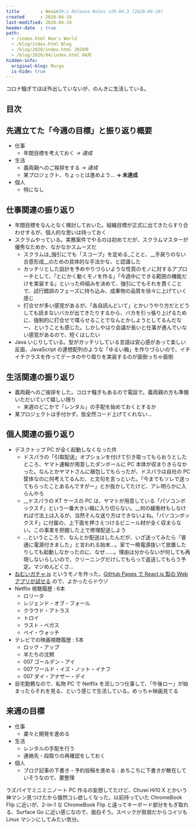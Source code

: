```yaml
---
title        : Neo&#39;s Release Notes v29.04.3 (2020-04-19)
created      : 2020-04-19
last-modified: 2020-04-19
header-date  : true
path:
  - /index.html Neo's World
  - /blog/index.html Blog
  - /blog/2020/index.html 2020年
  - /blog/2020/04/index.html 04月
hidden-info:
  original-blog: Murga
  is-hide: true
---
```


コロナ騒ぎでほぼ外出していないが、のんきに生活している。

## 目次

## 先週立てた「今週の目標」と振り返り概要

- 仕事
  - 年間目標を考えておく _→ 達成_
- 生活
  - 義両親へのご挨拶をする _→ 達成_
  - 某プロジェクト、ちょっとは進めよう… __→ 未達成__
- 個人
  - 特になし

## 仕事関連の振り返り

- 年間目標をなんとなく検討しておいた。組織目標が正式に出てきたらすり合わせするが、個人的な思いは持っておく
- スクラムやっている。実務案件でやるのは初めてだが、スクラムマスターが優秀なためか、なかなかスムーズだ
  - スクラムは_強引にでも「スコープ」を定める_ことと、__手戻りのない合意形成__のための具体的な手法かな、と認識した
  - カッチリとした設計を予めやりづらいような性質のモノに対するアプローチとして、「とにかく動くモノを作る」「今週中にできる範囲の機能だけを実装する」といった枠組みを決めて、強引にでもそれを貫くことで、試行錯誤のフェーズに持ち込み、成果物の品質を徐々に上げていく感じ
  - 打合せが多い感覚があるが、「各自読んどいて」とかいうやり方だとどうしても読まないバカが出てきたりするから、バカを引っ張り上げるために、強制的に打合せで喋らせることでなんとかしようとしてるんだなー、ということも感じた。しかしやはり会議が長いと仕事が進んでいない感覚があるので、短くはしたい
- Java いじりしている。型がガッチリしている言語は安心感があって楽しい反面、JavaScript の連想配列のような「ゆるい箱」を作りづらいので、イチイチクラスを作ってデータのやり取りを実装するのが面倒っちゃ面倒

## 生活関連の振り返り

- 義両親へのご挨拶をした。コロナ騒ぎもあるので電話で。義両親の方も準備いただいていて嬉しい限り
  - 来週のどこかで「レンタル」の手配を始めておくとするか
- 某プロジェクトは手付かず。皆全然コード上げてくれない…

## 個人関連の振り返り

- デスクトップ PC が全く起動しなくなった件
  - ドスパラの「引取配送」オプションを付けて引き取ってもらおうとしたところ、ヤマト運輸が用意したダンボールに PC 本体が収まりきらなかった。なんとかヤマトさんに梱包してもらったが、ドスパラは自社の PC 筐体なのに何考えてるんだ、と文句を言っといた。「今までもソレで送ってもらったことあるんですがー」とか抜かしてたけど、アレ明らかに入らんやろ
  - __ドスパラの KT ケースの PC は、ヤマトが用意している「パソコンボックス F」という一番大きい箱に入り切らない。__何の緩衝材もしなければ寸法上は入るが、当然そんな送り方はできないよね。「パソコンボックス F」に付属の、上下面を押さえつけるビニール材が全く収まらない。この事実を把握した上で修理配送しよう
  - …というところで、なんとか配送はしたんだが、いざ送ってみたら「普通に電源付きました」と言われる始末…。家で一晩電源抜いて放置したりしても起動しなかったのに、なぜ……。理由は分からないが何しても再現しないらしいので、クリーニングだけしてもらって返送してもらう予定。マジめんどくさ…
- [ねむいガチャ.js](https://github.com/Neos21/nemui-gacha-js) というモノを作った。[GitHub Pages で React.js 製の Web アプリが試せる](https://neos21.github.io/nemui-gacha-js/) ので、よかったらドウゾ
- Netflix 視聴履歴 : 6本
  - ロリータ
  - レジェンド・オブ・フォール
  - クラウド・アトラス
  - トロイ
  - ラスト・ベガス
  - ベイ・ウォッチ
- テレビでの映画視聴履歴 : 5本
  - ロック・アップ
  - 羊たちの沈黙
  - 007 ゴールデン・アイ
  - 007 ワールド・イズ・ノット・イナフ
  - 007 ダイ・アナザー・デイ
- 自宅勤務なので、私物 PC で Netflix を流しつつ仕事して、「午後ロー」が始まったらそれを見る、という感じで生活している。めっちゃ映画見てる

## 来週の目標

- 仕事
  - 粛々と開発を進める
- 生活
  - レンタルの手配を行う
  - 連絡先・段取りの再確認をしておく
- 個人
  - ブログ記事の下書き・予約投稿を進める : あちこちに下書きが散在していそうなので、要整理

ラズパイでミニミニノート PC 作るの妄想してたけど、Chuwi Hi10 X とかいう神マシン見つけたから俄然コレ欲しくなった。以前持っていた ChromeBook Flip に近いが、2-in-1 な ChromeBook Flip と違ってキーボード部分をもぎ取れる、Surface Go に近い感じなので、面白そう。スペックが貧弱だからコイツも Linux マシンにしてみたい気分。
